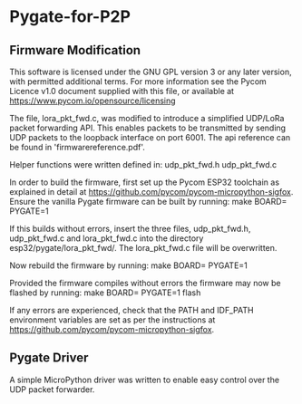 # Pygate-for-P2P


## Firmware Modification
This software is licensed under the GNU GPL version 3 or any
later version, with permitted additional terms. For more information
see the Pycom Licence v1.0 document supplied with this file, or
available at https://www.pycom.io/opensource/licensing

The file, lora_pkt_fwd.c, was modified to introduce a simplified UDP/LoRa packet forwarding API.
This enables packets to be transmitted by sending UDP packets to the loopback interface on port
6001. The api reference can be found in 'firmwarereference.pdf'.

Helper functions were written defined in:
	udp_pkt_fwd.h
	udp_pkt_fwd.c

In order to build the firmware, first set up the Pycom ESP32 toolchain as explained in detail at https://github.com/pycom/pycom-micropython-sigfox. 
Ensure the vanilla Pygate firmware can be built by running:
	make BOARD=<Name of pycom development board> PYGATE=1

If this builds without errors, insert the three files, udp_pkt_fwd.h, udp_pkt_fwd.c and lora_pkt_fwd.c into the directory esp32/pygate/lora_pkt_fwd/. 
The lora_pkt_fwd.c file will be overwritten.

Now rebuild the firmware by running: 
	make BOARD=<Name of pycom development board> PYGATE=1

Provided the firmware compiles without errors the firmware may now be flashed by running:
	make BOARD=<Name of pycom development board> PYGATE=1 flash


If any errors are experienced, check that the PATH and IDF_PATH environment variables are set as per the instructions at https://github.com/pycom/pycom-micropython-sigfox.

## Pygate Driver
A simple MicroPython driver was written to enable easy control over the UDP packet forwarder.
